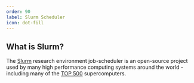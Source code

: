 ```yaml
---
order: 90
label: Slurm Scheduler
icon: dot-fill
---
```


## What is Slurm?
The [Slurm](https://slurm.schedmd.com/) research environment job-scheduler is an open-source project used by many high performance computing systems around the world - including many of the [TOP 500](https://www.top500.org/lists/) supercomputers.